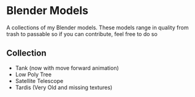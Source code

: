 # Blender Models

A collections of my Blender models. These models range in quality from trash to passable so if you can contribute, feel free to do so

## Collection

* Tank (now with move forward animation)
* Low Poly Tree
* Satellite Telescope
* Tardis (Very Old and missing textures)
